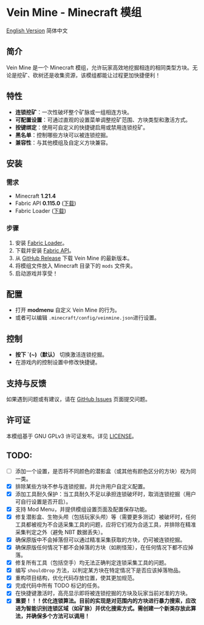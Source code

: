 # Vein Mine - Minecraft 模组

[English Version](readme.md) 简体中文

## 简介
Vein Mine 是一个 Minecraft 模组，允许玩家高效地挖掘相连的相同类型方块。无论是挖矿、砍树还是收集资源，该模组都能让过程更加快捷便利！

## 特性
- **连锁挖矿**：一次性破坏整个矿脉或一组相连方块。
- **可配置设置**：可通过直观的设置菜单调整挖矿范围、方块类型和激活方式。
- **按键绑定**：使用可自定义的快捷键启用或禁用连锁挖矿。
- **黑名单**：控制哪些方块可以被连锁挖掘。
- **兼容性**：与其他模组及自定义方块兼容。

## 安装
### 需求
- Minecraft **1.21.4**
- Fabric API **0.115.0** ([下载](https://modrinth.com/mod/fabric-api))
- Fabric Loader ([下载](https://fabricmc.net/use/))

### 步骤
1. 安装 [Fabric Loader](https://fabricmc.net/use/)。
2. 下载并安装 [Fabric API](https://modrinth.com/mod/fabric-api)。
3. 从 [GitHub Release](https://github.com/diaoyugan/Veinmine/releases) 下载 Vein Mine 的最新版本。
4. 将模组文件放入 Minecraft 目录下的 `mods` 文件夹。
5. 启动游戏并享受！

## 配置
- 打开 **modmenu** 自定义 Vein Mine 的行为。
- 或者可以编辑 `.minecraft/config/veinmine.json`进行设置。

## 控制
- **按下 `(~)（默认）** 切换激活连锁挖掘。
- 在游戏内的控制设置中修改快捷键。

## 支持与反馈
如果遇到问题或有建议，请在 [GitHub Issues](https://github.com/diaoyugan/Veinmine/issues) 页面提交问题。

## 许可证
本模组基于 GNU GPLv3 许可证发布。详见 [LICENSE](LICENSE)。

## TODO:
* [ ] 添加一个设置，是否将不同颜色的潜影盒（或其他有颜色区分的方块）视为同一类。
* [X] 排除某些方块不参与连锁挖掘，并允许用户自定义配置。
* [X] 添加工具耐久保护：当工具耐久不足以承担连锁破坏时，取消连锁挖掘（用户可自行设置是否开启）。
* [X] 支持 Mod Menu，并提供模组设置页面及配置保存功能。
* [X] 修复潜影盒、生物头颅（包括玩家头颅）等（需要更多测试）被破坏时，任何工具都被视为不合适采集工具的问题，应将它们视为合适工具，并排除在精准采集判定之外（避免 NBT 数据丢失）。
* [X] 确保原版中不会掉落但可以通过精准采集获取的方块，仍可被连锁挖掘。
* [X] 确保原版任何情况下都不会掉落的方块（如刷怪笼），在任何情况下都不应掉落。
* [X] 修复所有工具（包括空手）均无法正确判定连锁采集工具的问题。
* [X] 编写 `shouldDrop` 方法，以判定某方块在特定情况下是否应该掉落物品。
* [X] 重构项目结构，优化代码存放位置，使其更加规范。
* [X] 完成代码中所有 TODO 标记的任务。
* [X] 在快捷键激活时，高亮显示即将被连锁挖掘的方块及玩家当前对准的方块。
* [X] **重要！！！优化连锁算法。目前的实现是对范围内的方块进行暴力搜索，应改进为智能识别连锁区域（如矿脉）并优化搜索方式。需创建一个新类存放此算法，并确保多个方法可以调用！**
